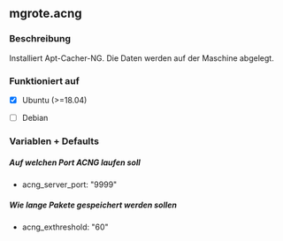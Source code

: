 ## mgrote.acng
### Beschreibung
Installiert Apt-Cacher-NG.
Die Daten werden auf der Maschine abgelegt.

### Funktioniert auf
- [x] Ubuntu (>=18.04)
- [ ] Debian


### Variablen + Defaults
##### Auf welchen Port ACNG laufen soll
- acng_server_port: "9999"
##### Wie lange Pakete gespeichert werden sollen
- acng_exthreshold: "60"
